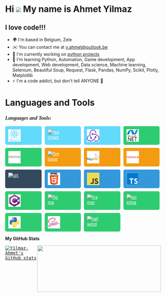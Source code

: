 Hi ![](https://user-images.githubusercontent.com/18350557/176309783-0785949b-9127-417c-8b55-ab5a4333674e.gif) My name is Ahmet Yilmaz
====================================================================================================================================

I love code!!!
------------

* 🌍 I'm based in Belgium, Zele
* ✉️ You can contact me at [y.ahmet@outlook.be](mailto:y.ahmet@outlook.be)
* 🚀 I'm currently working on [python projects](http://github.com/Y1lmaz-Ahmet/Python-projects)
* 🧠 I'm learning Python, Automation, Game development, App development, Web development, Data science, Machine learning, Selenium, Beautiful Soup, Request, Flask, Pandas, NumPy, Scikit, Plotly, Matplotlib
* ⚡ I'm a code addict, but don't tell ANYONE 🤫

# Languages and Tools

<h3 align="left" style="font-family: 'Lucida Handwriting', 'Brush Script MT', cursive; font-style: italic; important!">Languages and Tools:</h3>
<div align="left" style="display: grid; grid-template-columns: repeat(4, 1fr); gap: 10px; max-width: 500px">
    <a href="https://reactjs.org/" target="_blank" rel="noreferrer" style="display: flex; align-items: center; background-color: #61dafb; color: white; padding: 10px; border-radius: 5px;">
        <img src="https://raw.githubusercontent.com/devicons/devicon/master/icons/react/react-original-wordmark.svg" alt="react" width="40" height="40" style="margin-right: 10px;">
    </a>
    <a href="https://reactnative.dev/" target="_blank" rel="noreferrer" style="display: flex; align-items: center; background-color: #61dafb; color: white; padding: 10px; border-radius: 5px;">
        <img src="https://reactnative.dev/img/header_logo.svg" alt="reactnative" width="40" height="40" style="margin-right: 10px;">
    </a>
    <a href="https://redux.js.org" target="_blank" rel="noreferrer" style="display: flex; align-items: center; background-color: #61dafb; color: white; padding: 10px; border-radius: 5px;">
        <img src="https://raw.githubusercontent.com/devicons/devicon/master/icons/redux/redux-original.svg" alt="redux" width="40" height="40" style="margin-right: 10px;">
    </a>
    <!-- Back-End Frameworks -->
    <a href="https://dotnet.microsoft.com/" target="_blank" rel="noreferrer" style="display: flex; align-items: center; background-color: #2ecc71; color: white; padding: 10px; border-radius: 5px;">
        <img src="https://raw.githubusercontent.com/devicons/devicon/master/icons/dot-net/dot-net-original-wordmark.svg" alt="dotnet" width="40" height="40" style="margin-right: 10px;">
    </a>
    <a href="https://expressjs.com" target="_blank" rel="noreferrer" style="display: flex; align-items: center; background-color: #2ecc71; color: white; padding: 10px; border-radius: 5px;">
        <img src="https://raw.githubusercontent.com/devicons/devicon/master/icons/express/express-original-wordmark.svg" alt="express" width="40" height="40" style="margin-right: 10px;">
    </a>
    <!-- Databasebeheer -->
    <a href="https://firebase.google.com/" target="_blank" rel="noreferrer" style="display: flex; align-items: center; background-color: #f39c12; color: white; padding: 10px; border-radius: 5px;">
        <img src="https://www.vectorlogo.zone/logos/firebase/firebase-icon.svg" alt="firebase" width="40" height="40" style="margin-right: 10px;">
    </a>
    <a href="https://www.mysql.com/" target="_blank" rel="noreferrer" style="display: flex; align-items: center; background-color: #f39c12; color: white; padding: 10px; border-radius: 5px;">
        <img src="https://raw.githubusercontent.com/devicons/devicon/master/icons/mysql/mysql-original-wordmark.svg" alt="mysql" width="40" height="40" style="margin-right: 10px;">
    </a>
    <a href="https://www.oracle.com/" target="_blank" rel="noreferrer" style="display: flex; align-items: center; background-color: #f39c12; color: white; padding: 10px; border-radius: 5px;">
        <img src="https://raw.githubusercontent.com/devicons/devicon/master/icons/oracle/oracle-original.svg" alt="oracle" width="40" height="40" style="margin-right: 10px;">
    </a>
    <a href="https://git-scm.com/" target="_blank" rel="noreferrer" style="display: flex; align-items: center; background-color: #34495e; color: white; padding: 10px; border-radius: 5px;">
        <img src="https://www.vectorlogo.zone/logos/git-scm/git-scm-icon.svg" alt="git" width="40" height="40" style="margin-right: 10px;">
    </a>
    <a href="https://www.w3.org/html/" target="_blank" rel="noreferrer" style="display: flex; align-items: center; background-color: #3498db; color: white; padding: 10px; border-radius: 5px;">
        <img src="https://raw.githubusercontent.com/devicons/devicon/master/icons/html5/html5-original-wordmark.svg" alt="html5" width="40" height="40" style="margin-right: 10px;">
    </a>
    <a href="https://developer.mozilla.org/en-US/docs/Web/JavaScript" target="_blank" rel="noreferrer" style="display: flex; align-items: center; background-color: #3498db; color: white; padding: 10px; border-radius: 5px;">
        <img src="https://raw.githubusercontent.com/devicons/devicon/master/icons/javascript/javascript-original.svg" alt="javascript" width="40" height="40" style="margin-right: 10px;">
    </a>
    <a href="https://www.typescriptlang.org/" target="_blank" rel="noreferrer" style="display: flex; align-items: center; background-color: #3498db; color: white; padding: 10px; border-radius: 5px;">
        <img src="https://raw.githubusercontent.com/devicons/devicon/master/icons/typescript/typescript-original.svg" alt="typescript" width="40" height="40" style="margin-right: 10px;">
    </a>
    <a href="https://www.w3schools.com/cs/" target="_blank" rel="noreferrer" style="display: flex; align-items: center; background-color: #2ecc71; color: white; padding: 10px; border-radius: 5px;">
        <img src="https://raw.githubusercontent.com/devicons/devicon/master/icons/csharp/csharp-original.svg" alt="csharp" style="width: 40px; height: 40px; margin-right: 10px;">
    </a>
    <a href="https://www.figma.com/" target="_blank" rel="noreferrer" style="display: flex; align-items: center; background-color: #2ecc71; color: white; padding: 10px; border-radius: 5px;">
        <img src="https://www.vectorlogo.zone/logos/figma/figma-icon.svg" alt="figma" width="40" height="40" style="margin-right: 10px;">
    </a>
    <a href="https://www.framer.com/" target="_blank" rel="noreferrer" style="display: flex; align-items: center; background-color: #2ecc71; color: white; padding: 10px; border-radius: 5px;">
        <img src="https://www.vectorlogo.zone/logos/framer/framer-icon.svg" alt="framer" width="40" height="40" style="margin-right: 10px;">
    </a>
    <a href="https://postman.com" target="_blank" rel="noreferrer" style="display: flex; align-items: center; background-color: #2ecc71; color: white; padding: 10px; border-radius: 5px;">
        <img src="https://www.vectorlogo.zone/logos/getpostman/getpostman-icon.svg" alt="postman" width="40" height="40" style="margin-right: 10px;">
    </a>
    <a href="https://www.python.org" target="_blank" rel="noreferrer" style="display: flex; align-items: center; background-color: #2ecc71; color: white; padding: 10px; border-radius: 5px;">
        <img src="https://raw.githubusercontent.com/devicons/devicon/master/icons/python/python-original.svg" alt="python" width="40" height="40" style="margin-right: 10px;">
    </a>
    <a href="https://sass-lang.com" target="_blank" rel="noreferrer" style="display: flex; align-items: center; background-color: #2ecc71; color: white; padding: 10px; border-radius: 5px;">
        <img src="https://raw.githubusercontent.com/devicons/devicon/master/icons/sass/sass-original.svg" alt="sass" width="40" height="40" style="margin-right: 10px;">
    </a>
    <a href="https://tailwindcss.com/" target="_blank" rel="noreferrer" style="display: flex; align-items: center; background-color: #2ecc71; color: white; padding: 10px; border-radius: 5px;">
        <img src="https://www.vectorlogo.zone/logos/tailwindcss/tailwindcss-icon.svg" alt="tailwind" width="40" height="40" style="margin-right: 10px;">
    </a>
</div>



<b>My GitHub Stats</b>

<div style="display:flex">
  <a style="width:400px; font-family: 'Cascadia Code PL', monospace;" href="http://www.github.com/Y1lmaz-Ahmet">
    <img src="https://github-readme-stats.vercel.app/api?username=Y1lmaz-Ahmet&show_icons=true&hide=&count_private=true&title_color=0891b2&text_color=ffffff&icon_color=0891b2&bg_color=1c1917&hide_border=true&show_icons=true" alt="Y1lmaz-Ahmet's GitHub stats" style=" width:400px; height:150px"/>
  </a>
  <a style="width:400px; font-family: 'Cascadia Code PL', monospace;" href="http://www.github.com/Y1lmaz-Ahmet">
    <img src="https://github-readme-streak-stats.herokuapp.com/?user=Y1lmaz-Ahmet&stroke=ffffff&background=1c1917&ring=0891b2&fire=0891b2&currStreakNum=ffffff&currStreakLabel=0891b2&sideNums=ffffff&sideLabels=ffffff&dates=ffffff&hide_border=true" style=" width:400px; height:150px"/>
  </a>
</div>
